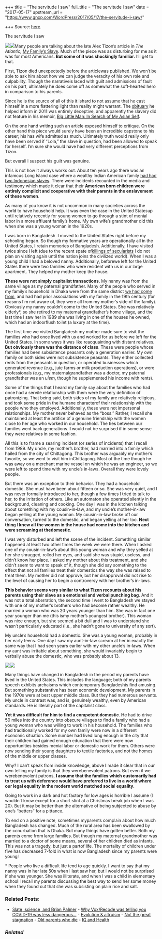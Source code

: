 +++
title = "The servitude I saw"
full_title = "The servitude I saw"
date = "2017-05-17"
upstream_url = "https://www.gnxp.com/WordPress/2017/05/17/the-servitude-i-saw/"

+++
Source: [here](https://www.gnxp.com/WordPress/2017/05/17/the-servitude-i-saw/).

The servitude I saw

[![](https://i0.wp.com/www.gnxp.com/WordPress/wp-content/uploads/2017/05/young_girl.jpg?resize=200%2C267)![](https://i0.wp.com/www.gnxp.com/WordPress/wp-content/uploads/2017/05/young_girl.jpg?resize=200%2C267)](https://www.flickr.com/photos/davidstanleytravel/27539851131)Many people are talking about the late Alex Tizon’s article in *The Atlantic*, [My Family’s Slave](https://www.theatlantic.com/magazine/archive/2017/06/lolas-story/524490/). Much of the piece was as disturbing for me as it was for most Americans. **But some of it was shockingly familiar.** I’ll get to that.

First, Tizon died unexpectedly before the articlewas published. We won’t be able to ask him about how we can judge the veracity of his own role and culpability. Though the narrativeis laced with guilt and admissions of fault on his part, ultimately he does come off as somewhat the soft-hearted hero in comparison to his parents.

Since he is the source of all of this it ishard to not assume that he cast himself in a more flattering light than reality might warrant. The [obituary](http://www.seattletimes.com/seattle-news/lola-pulido-lived-life-of-devotion-to-family/) he helped inform in 2011 was entirely deceptive, and apparently the slavery did not feature in his memoir, [Big Little Man: In Search of My Asian Self](https://www.amazon.com/exec/obidos/ASIN/B00E78IFUI/geneexpressio-20).

On the one hand writing such an article exposed himself to critique. On the other hand this piece would surely have been an incredible capstone to his career; his has wife admitted as much. Ultimately truth would really only have been served if “Lola,” the slave in question, had been allowed to speak for herself. I’m sure she would have had very different perceptions from Tizon.

But overall I suspect his guilt was genuine.

This is not how it always works out. About ten years ago there was an infamous Long Island case where a wealthy Indian American family [had had two Indonesian slaves](http://www.nytimes.com/2008/06/23/nyregion/23slave.html). There were incidents recounted in the media and testimony which made it clear that their **American born children were entirely complicit and cooperative with their parents in the enslavement of these women.**

As many of you know it is not uncommon in many societies across the world to have household help. It was even the case in the United Statesup until relatively recently for young women to go through a stint of menial labor in a more affluent family’s home. My own wife’s grandmother did this when she was a young woman in the 1920s.

I was born in Bangladesh. I moved to the United States right before my schooling began. So though my formative years are operationally all in the United States, I retain memories of Bangladesh. Additionally, I have visited twice since I left (due to the recent spate of[killings of secularists](https://www.theguardian.com/world/2016/apr/07/secular-activist-who-criticised-islamism-hacked-to-death-in-bangladesh) I do not plan on visiting again until the nation joins the civilized world). When I was a young child I had a beloved nanny. Additionally, beforewe left for the United States there were two families who were resident with us in our large apartment. They helped my mother keep the house.

**These were not simply capitalist transactions**. My nanny was from the same village as my paternal grandfather. Many of the people who served in my family’s household in Dhaka were from the same district [we had come from](https://en.wikipedia.org/wiki/Comilla_District), and had had prior associations with my family in the 19th century (for reasons I’m not aware of, they were all from my mother’s side of the family). Obviously my nanny couldn’t come to the United States. She was relatively elderly\*, so she retired to my maternal grandfather’s home village, and the last time I saw her in 1989 she was living in one of the houses he owned, which had an indoorflush toilet (a luxury at the time).

The first time we visited Bangladesh my mother made sure to visit the families who had once lived with us and worked for us before we left for the United States. In some ways it was like reacquainting with distant relatives. **But obviously there was the distance of class**. These were people whose families had been subsistence peasants only a generation earlier. My own family on both sides were not subsistence peasants. They either collected rents from the peasants in question, or operated businesses which generated revenue (e.g., jute farms or milk production operations), or were professionals (e.g., my maternalgrandfather was a doctor, my paternal grandfather was an *ulem*, though he supplemented his income with rents).

Some of the things that I heard my family say about the families who had once had a servile relationship with them were the very definition of patronizing. That being said, both sides of my family are relatively religious, and took some pride in the humane characterof their relationship with the people who they employed. Additionally, these were not impersonal relationships. My mother never behaved as the “boss.” Rather, I recall she maintained at least the artifice of a genuine friendship with the women close to her age who worked in our household. The ties between our families went back generations. I would not be surprised if in some sense they were relatives in some fashion.

All this is to frame a searing incident (or series of incidents) that I recall from 1989. My uncle, my mother’s brother, had married into a family which hailed from the city of Chittagong. This brother was arguably my mother’s favorite, so we went to visit him inChittagong. Most of the time though he was away on a merchant marine vessel on which he was an engineer, so we were left to spend time with my uncle’s in-laws. Overall they were lovely people.

But there was an exception to their behavior. They had a household domestic. She must have been about fifteen or so. She was very quiet, and I was never formally introduced to her, though a few times I tried to talk to her, to the irritation of others. Like an automaton she operated silently in the background, cleaning and cooking. One day I was in the kitchen talking about something with my cousin-in-law, and my uncle’s mother-in-law began yelling at the young woman. My cousin-in-law broke off our conversation, turned to the domestic, and began yelling at her too. **Next thing I knew all the women in the house had come into the kitchen and were screaming at thedomestic**.

I was very disturbed and left the scene of the incident. Something similar happened at least two other times the week we were there. When I asked one of my cousin-in-law’s about this young woman and why they yelled at her she shrugged, rolled her eyes, and said she was stupid, useless, and didn’t know her place. I asked my mother about this treatment, and she didn’t seem to want to speak of it, though she did say something to the effect that not all families treat their domestics the way she was raised to treat them. My mother did not approve, but her disapproval did not rise to the level of causing her to begin a controversy with her brother’s in-laws.

**This behavior seems very similar to what Tizon recounts about his parents using their slave as a emotional and verbal punching bag**. And it was not a total aberration, the second time I went to Bangladesh we stayed with one of my mother’s brothers who had become rather wealthy. He married a woman who was 20 years younger than him. She was in fact one year younger than me (this ismy mother’s youngest brother). This woman was nice enough, but she seemed a bit dull and I was to understand she wasn’t particularly educated (i.e., she hadn’t gone to university of any sort).

My uncle’s household had a domestic. She was a young woman, probably in her early teens. One day I saw my aunt-in-law scream at her in exactly the same way that I had seen years earlier with my other uncle’s in-laws. When my aunt was irritable about something, she would invariably begin to verbally abuse the domestic, who was probably about 13.

![](https://i0.wp.com/www.gnxp.com/WordPress/wp-content/uploads/2017/05/download.jpeg?resize=259%2C194)![](https://i0.wp.com/www.gnxp.com/WordPress/wp-content/uploads/2017/05/download.jpeg?resize=259%2C194)

Many things have changed in Bangladesh in the period my parents have lived in the United States. This includes the language; both of my parents speech exhibits archaisms which contemporary Bangladeshis find amusing. But something substantive has been economic development. My parents in the 1970s were at best upper middle class. But they had numerous servants. My uncle in contrast was, and is, genuinely wealthy, even by American standards. He is literally part of the capitalist class.

**Yet it was difficult for him to find a competent domestic**. He had to drive 50 miles into the country into obscure villages to find a family who had a young woman who was willing to work in his household. The families who had traditionally worked for my own family were now in a different economic situation. Some number had lived long enough in the city that their children had gained enough education that there were now opportunities besides menial labor or domestic work for them. Others were now sending their young daughters to textile factories, and not the homes of the middle or upper classes.

Why? I can’t speak from inside knowledge, above I made it clear that in our own telling my family is that they werebenevolent patrons. But even if we werebenevolent patrons, **I assume that the families which customarily had to treat us with deference would have preferred to live in a world where our legal equality in the modern world matched social equality**.

Going to work in a dark and hot factory for low ages is horrible I assume (I wouldn’t know except for a short stint at a Christmas break job when I was 20). But it may be better than the alternative of being subjected to abuse by one’s “betters” for a pittance.

To end on a positive note, sometimes myparents complain about how much Bangladesh has changed. Much of the rural area has been swallowed by the conurbation that is Dhaka. But many things have gotten better. Both my parents come from large families. But though my maternal grandmother was married to a doctor of some means, several of her children died as infants. This was not a tragedy, but just a partof life. The mortality of children under five has decreased 7-fold in what is now Bangladesh since my parents were young!

\* People who live a difficult life tend to age quickly. I want to say that my nanny was in her late 50s when I last saw her, but I would not be surprised if she was younger. She was illiterate, and when I was a child in elementary school I recall my parents discussing the best way to send her some money when they found out that she was subsisting on plain rice and salt.

### Related Posts:

- [Slate, science, and Brian
  Palmer](https://www.gnxp.com/WordPress/2011/08/26/slate-science-and-brian-palmer/) - [Why Vox/Recode was telling you COVID-19 was less
  dangerous…](https://www.gnxp.com/WordPress/2020/03/14/why-vox-recode-was-telling-you-covid-19-was-less-dangerous-than-the-flu-1-month-ago-explained/) - [Evolution &
  altruism](https://www.gnxp.com/WordPress/2007/09/15/evolution-altruism/) - [Not the great
  stagnation](https://www.gnxp.com/WordPress/2011/09/16/not-the-great-stagnation/) - [Old parents who
  die](https://www.gnxp.com/WordPress/2009/07/16/old-parents-who-die/) - [IQ and
  Health](https://www.gnxp.com/WordPress/2006/02/01/iq-and-health/)

### *Related*

[](https://www.addtoany.com/add_to/facebook?linkurl=https%3A%2F%2Fwww.gnxp.com%2FWordPress%2F2017%2F05%2F17%2Fthe-servitude-i-saw%2F&linkname=The%20servitude%20I%20saw "Facebook")[](https://www.addtoany.com/add_to/twitter?linkurl=https%3A%2F%2Fwww.gnxp.com%2FWordPress%2F2017%2F05%2F17%2Fthe-servitude-i-saw%2F&linkname=The%20servitude%20I%20saw "Twitter")[](https://www.addtoany.com/add_to/email?linkurl=https%3A%2F%2Fwww.gnxp.com%2FWordPress%2F2017%2F05%2F17%2Fthe-servitude-i-saw%2F&linkname=The%20servitude%20I%20saw "Email")[](https://www.addtoany.com/share)
